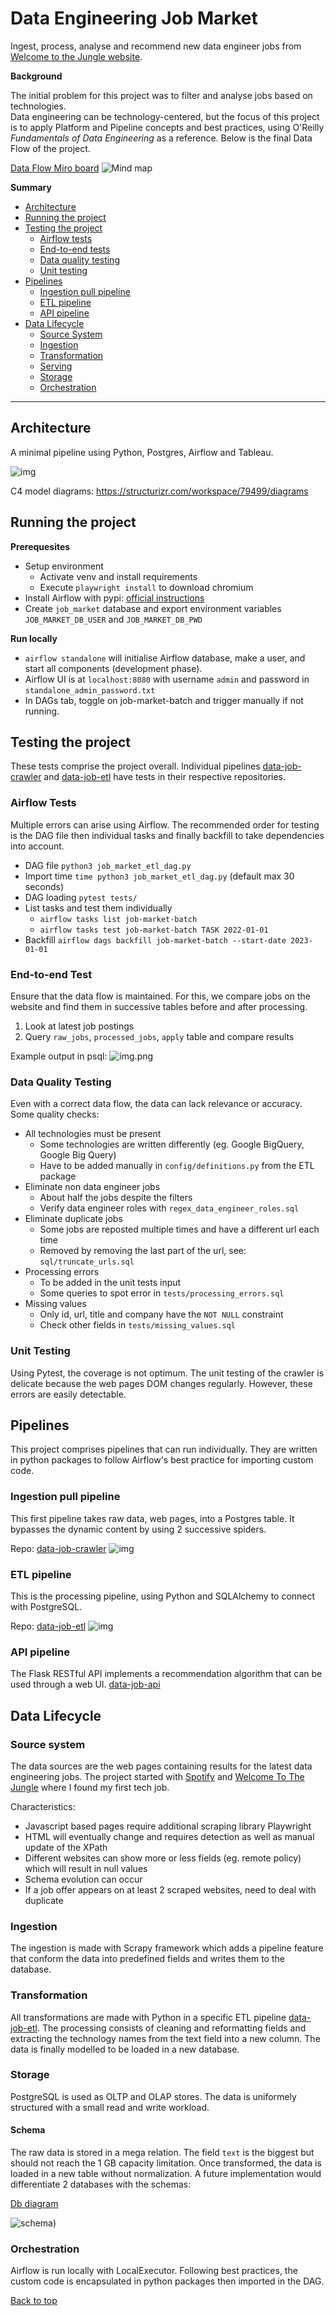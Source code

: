 # Data Engineering Job Market

Ingest, process, analyse and recommend new data engineer jobs from [Welcome to the Jungle website](https://www.welcometothejungle.com/fr/jobs?query=data%20engineer&page=1). 

**Background**

The initial problem for this project was to filter and analyse jobs based on technologies.  
Data engineering can be technology-centered, but the focus of this project is to apply Platform and Pipeline concepts and best practices, 
using O'Reilly *Fundamentals of Data Engineering* as a reference. 
Below is the final Data Flow of the project.

[Data Flow Miro board](https://miro.com/welcomeonboard/NUtFWUhHSTRoNU1uZG5IZVFBbFl1cUh1VXN4bGUxMmJkR3ZwNVNPa05nMHZRT1c3WWZ1a1JSR2hUd2lzdm1oanwzMDc0NDU3MzYxNTA0MTQ0MjcwfDI=?share_link_id=594368920393)
![Mind map](https://github.com/FelitaD/job-market-batch/blob/main/docs/Mind%20Map.jpg)

**Summary**

- [Architecture](#architecture)
- [Running the project](#running-the-project)
- [Testing the project](#testing-the-project)
  - [Airflow tests](#airflow-tests)
  - [End-to-end tests](#end-to-end-tests)
  - [Data quality testing](#data-quality-testing)
  - [Unit testing](#unit-testing)
- [Pipelines](#pipelines)
  - [Ingestion pull pipeline](#ingestion-pull-pipeline)
  - [ETL pipeline](#etl-pipeline)
  - [API pipeline](#api-pipeline)
- [Data Lifecycle](#data-lifecycle)
  - [Source System](#source-system)
  - [Ingestion](#ingestion)
  - [Transformation](#transformation)
  - [Serving](#serving)
  - [Storage](#storage)
  - [Orchestration](#orchestration)


****

## Architecture

A minimal pipeline using Python, Postgres, Airflow and Tableau.

![img](docs/data_lifecycle.jpg)

C4 model diagrams: https://structurizr.com/workspace/79499/diagrams

## Running the project

**Prerequesites**

- Setup environment 
  - Activate venv and install requirements
  - Execute `playwright install` to download chromium
- Install Airflow with pypi: [official instructions](https://airflow.apache.org/docs/apache-airflow/stable/installation/installing-from-pypi.html)
- Create `job_market` database and export environment variables `JOB_MARKET_DB_USER` and `JOB_MARKET_DB_PWD`   

**Run locally**

- ```airflow standalone``` will initialise Airflow database, make a user, and start all components (development phase).<br>  
- Airflow UI is at `localhost:8080` with username `admin` and password in `standalone_admin_password.txt`
- In DAGs tab, toggle on job-market-batch and trigger manually if not running.  

## Testing the project

These tests comprise the project overall. 
Individual pipelines [data-job-crawler](https://github.com/FelitaD/data-job-crawler) 
and [data-job-etl](https://github.com/FelitaD/data-job-etl) have tests in their respective repositories.

### Airflow Tests

Multiple errors can arise using Airflow. 
The recommended order for testing is the DAG file then individual tasks and finally backfill to take dependencies into account.
- DAG file
`python3 job_market_etl_dag.py`
- Import time `time python3 job_market_etl_dag.py` (default max 30 seconds) 
- DAG loading `pytest tests/`
- List tasks and test them individually
  - `airflow tasks list job-market-batch`
  - `airflow tasks test job-market-batch TASK 2022-01-01`
- Backfill `airflow dags backfill job-market-batch --start-date 2023-01-01`

### End-to-end Test

Ensure that the data flow is maintained. For this, we compare jobs on the website and find them in successive tables before and after processing.
1. Look at latest job postings
2. Query `raw_jobs`, `processed_jobs`, `apply` table and compare results

Example output in psql:
![img.png](docs/output_junior_view.png)

### Data Quality Testing

Even with a correct data flow, the data can lack relevance or accuracy. Some quality checks:
- All technologies must be present 
  - Some technologies are written differently (eg. Google BigQuery, Google Big Query)
  - Have to be added manually in `config/definitions.py` from the ETL package
- Eliminate non data engineer jobs
  - About half the jobs despite the filters
  - Verify data engineer roles with `regex_data_engineer_roles.sql`
- Eliminate duplicate jobs 
  - Some jobs are reposted multiple times and have a different url each time
  - Removed by removing the last part of the url, see: `sql/truncate_urls.sql`
- Processing errors
  - To be added in the unit tests input
  - Some queries to spot error in `tests/processing_errors.sql` 
- Missing values
  - Only id, url, title and company have the `NOT NULL` constraint
  - Check other fields in `tests/missing_values.sql`

### Unit Testing

Using Pytest, the coverage is not optimum.
The unit testing of the crawler is delicate because the web pages DOM changes regularly. 
However, these errors are easily detectable.

## Pipelines

This project comprises pipelines that can run individually. 
They are written in python packages to follow Airflow's best practice for importing custom code.

### Ingestion pull pipeline

This first pipeline takes raw data, web pages, into a Postgres table. It bypasses the dynamic content by using 2 successive spiders. 

Repo: [data-job-crawler](https://github.com/FelitaD/data-job-crawler)
![img](docs/ingestion_data_flow.jpg)

### ETL pipeline

This is the processing pipeline, using Python and SQLAlchemy to connect with PostgreSQL.

Repo: [data-job-etl](https://github.com/FelitaD/data-job-etl)
![img](docs/etl_pipeline.jpg)

### API pipeline

The Flask RESTful API implements a recommendation algorithm that can be used through a web UI.
[data-job-api](https://github.com/FelitaD/data-job-api)

## Data Lifecycle

### Source system

The data sources are the web pages containing results for the latest data engineering jobs.  The project started with [Spotify](https://www.lifeatspotify.com/jobs?c=engineering&c=data&l=london&l=stockholm&l=remote-emea&l=paris) and [Welcome To The Jungle](https://www.welcometothejungle.com/fr/jobs?page={page_number}&aroundQuery=&query=data%20engineer&refinementList%5Bcontract_type_names.fr%5D%5B%5D=CDI&refinementList%5Bcontract_type_names.fr%5D%5B%5D=CDD%20%2F%20Temporaire&refinementList%5Bcontract_type_names.fr%5D%5B%5D=Autres&refinementList%5Bcontract_type_names.fr%5D%5B%5D=VIE&refinementList%5Bcontract_type_names.fr%5D%5B%5D=Freelance) where I found my first tech job.

Characteristics:
- Javascript based pages require additional scraping library Playwright
- HTML will eventually change and requires detection as well as manual update of the XPath
- Different websites can show more or less fields (eg. remote policy) which will result in null values
- Schema evolution can occur
- If a job offer appears on at least 2 scraped websites, need to deal with duplicate

### Ingestion

The ingestion is made with Scrapy framework which adds a pipeline feature that conform the data into predefined fields and writes them to the database.

### Transformation

All transformations are made with Python in a specific ETL pipeline [data-job-etl](https://github.com/FelitaD/data-job-etl).
The processing consists of cleaning and reformatting fields and extracting the technology names from the text field into a new column. The data is finally modelled to be loaded in a new database.

### Storage

PostgreSQL is used as OLTP and OLAP stores. The data is uniformely structured with a small read and write workload.

#### Schema 

The raw data is stored in a mega relation. The field `text` is the biggest but should not reach the 1 GB capacity limitation. 
Once transformed, the data is loaded in a new table without normalization. A future implementation would differentiate 2 databases with the schemas:

[Db diagram](https://dbdiagram.io/d/63dfb687296d97641d7e8b0f)

![schema](docs/db_schema.png))

### Orchestration

Airflow is run locally with LocalExecutor. Following best practices, the custom code is encapsulated in python packages then imported in the DAG.


[Back to top](#data-engineering-job-market)